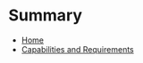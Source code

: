 <!--
# SPDX-License-Identifier: CC0-1.0
# SPDX-FileCopyrightText: Authors
-->

<!--
# Defines the sidebar structure in GitBook
-->

# Summary

- [Home](README.md)
- [Capabilities and Requirements](../capabilities-and-requirements/capabilities-and-requirements.md)
